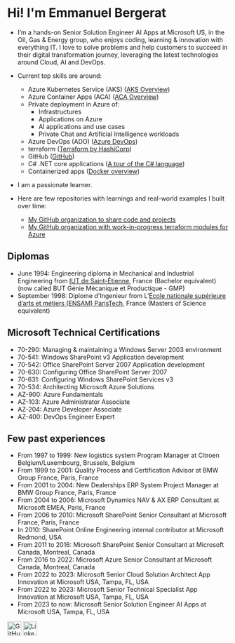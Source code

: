 # Hi! I'm Emmanuel Bergerat

- I’m a hands-on Senior Solution Engineer AI Apps at Microsoft US, in the Oil, Gas & Energy group, who enjoys coding, learning & innovation with everything IT. I love to solve problems and help customers to succeed in their digital transformation journey, leveraging the latest technologies around Cloud, AI and DevOps.

- Current top skills are around:
  - Azure Kubernetes Service (AKS) ([AKS Overview](https://learn.microsoft.com/en-us/azure/aks/what-is-aks))
  - Azure Container Apps (ACA) ([ACA Overview](https://learn.microsoft.com/en-us/azure/container-apps/overview))
  - Private deployment in Azure of:
    - Infrastructures
    - Applications on Azure
    - AI applications and use cases
    - Private Chat and Artificial Intelligence workloads
  - Azure DevOps (ADO) ([Azure DevOps](https://azure.microsoft.com/en-us/products/devops#overview))
  - terraform ([Terraform by HashiCorp](https://www.terraform.io/))
  - GitHub ([GitHub](https://github.com/))
  - C# .NET core applications ([A tour of the C# language](https://learn.microsoft.com/en-us/dotnet/csharp/tour-of-csharp/))
  - Containerized apps ([Docker overview](https://docs.docker.com/get-started/overview/))
- I am a passionate learner.
- Here are few repositories with learnings and real-world examples I built over time:
  - [My GitHub organization to share code and projects](https://github.com/embergershared)
  - [My GitHub organization with work-in-progress terraform modules for Azure](https://github.com/embergertf)

## Diplomas

- June 1994: Engineering diploma in Mechanical and Industrial Engineering from [IUT de Saint-Étienne](https://www.iut.univ-st-etienne.fr/fr/etudier-a-l-iut-de-saint-etienne/nos-formations/les-b-u-t/b-u-t-genie-mecanique-et-productique.html), France (Bachelor equivalent) (now called BUT Génie Mécanique et Productique - GMP)
- September 1998: Diplome d'Ingenieur from L’[École nationale supérieure d’arts et métiers (ENSAM) ParisTech](https://www.artsetmetiers.fr/en), France (Masters of Science equivalent)

## Microsoft Technical Certifications

- 70-290: Managing & maintaining a Windows Server 2003 environment
- 70-541: Windows SharePoint v3 Application development
- 70-542: Office SharePoint Server 2007 Application development
- 70-630: Configuring Office SharePoint Server 2007
- 70-631: Configuring Windows SharePoint Services v3
- 70-534: Architecting Microsoft Azure Solutions
- AZ-900: Azure Fundamentals
- AZ-103: Azure Administrator Associate
- AZ-204: Azure Developer Associate
- AZ-400: DevOps Engineer Expert

## Few past experiences

- From 1997 to 1999: New logistics system Program Manager at Citroen Belgium/Luxembourg, Brussels, Belgium
- From 1999 to 2001: Quality Process and Certification Advisor at BMW Group France, Paris, France
- From 2001 to 2004: New Dealerships ERP System Project Manager at BMW Group France, Paris, France
- From 2004 to 2006: Microsoft Dynamics NAV & AX ERP Consultant at Microsoft EMEA, Paris, France
- From 2006 to 2010: Microsoft SharePoint Senior Consultant at Microsoft France, Paris, France
- In 2010: SharePoint Online Engineering internal contributor at Microsoft Redmond, USA
- From 2011 to 2016: Microsoft SharePoint Senior Consultant at Microsoft Canada, Montreal, Canada
- From 2016 to 2022: Microsoft Azure Senior Consultant at Microsoft Canada, Montreal, Canada
- From 2022 to 2023: Microsoft Senior Cloud Solution Architect App Innovation at Microsoft USA, Tampa, FL, USA
- From 2022 to 2023: Microsoft Senior Technical Specialist App Innovation at Microsoft USA, Tampa, FL, USA
- From 2023 to now: Microsoft Senior Solution Engineer AI Apps at Microsoft USA, Tampa, FL, USA


[<img height="32" width="32" src="https://unpkg.com/simple-icons@v4/icons/github.svg" alt="GitHub Emmanuel" />](https://github.com/gopher194/)
[<img height="32" width="32" src="https://unpkg.com/simple-icons@v4/icons/linkedin.svg" alt="LinkedIn Emmanuel" />](https://www.linkedin.com/in/emmanuelbergerat/)

<!--
### Hi there 👋

[<img height="32" width="32" src="https://unpkg.com/simple-icons@v4/icons/twitter.svg" alt="Twitter" />](https://twitter.com/brig_lamoreaux)
[<img height="32" width="32" src="https://unpkg.com/simple-icons@v4/icons/wordpress.svg" alt="Blog" />](https://briglamoreaux.wordpress.com/)

**gopher194/gopher194** is a ✨ _special_ ✨ repository because its `README.md` (this file) appears on your GitHub profile.

Here are some ideas to get you started:

- 🔭 I’m currently working on ...
- 🌱 I’m currently learning ...
- 👯 I’m looking to collaborate on ...
- 🤔 I’m looking for help with ...
- 💬 Ask me about ...
- 📫 How to reach me: ...
- 😄 Pronouns: ...
- ⚡ Fun fact: ...
-->

